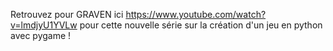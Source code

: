 
Retrouvez pour GRAVEN ici
https://www.youtube.com/watch?v=lmdjyU1YVLw pour cette nouvelle série sur la création d'un jeu en python avec pygame !

